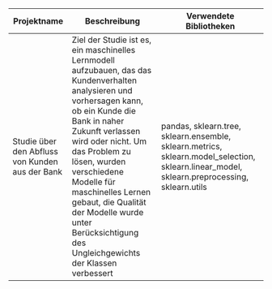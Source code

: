 **Projektname** | **Beschreibung** | **Verwendete Bibliotheken**
------------ | ------------- | -------------
Studie über den Abfluss von Kunden aus der Bank | Ziel der Studie ist es, ein maschinelles Lernmodell aufzubauen, das das Kundenverhalten analysieren und vorhersagen kann, ob ein Kunde die Bank in naher Zukunft verlassen wird oder nicht. Um das Problem zu lösen, wurden verschiedene Modelle für maschinelles Lernen gebaut, die Qualität der Modelle wurde unter Berücksichtigung des Ungleichgewichts der Klassen verbessert| pandas, sklearn.tree, sklearn.ensemble, sklearn.metrics, sklearn.model_selection, sklearn.linear_model, sklearn.preprocessing, sklearn.utils
